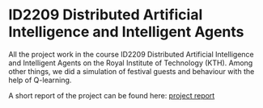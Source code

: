 # ID2209 Distributed Artificial Intelligence and Intelligent Agents
All the project work in the course ID2209 Distributed Artificial Intelligence and Intelligent Agents on the Royal Institute of Technology (KTH). Among other things, we did a simulation of festival guests and behaviour with the help of Q-learning.

A short report of the project can be found here: [project report](/report.pdf)
